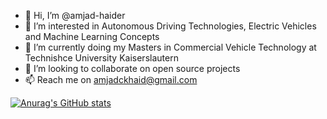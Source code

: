 - 👋 Hi, I’m @amjad-haider
- 👀 I’m interested in Autonomous Driving Technologies, Electric Vehicles and Machine Learning Concepts
- 🌱 I’m currently doing my Masters in Commercial Vehicle Technology at Technishce University Kaiserslautern 
- 💞️ I’m looking to collaborate on open source projects
- 📫 Reach me on amjadckhaid@gmail.com

<!---
amjad-haider/amjad-haider is a ✨ special ✨ repository because its `README.md` (this file) appears on your GitHub profile.
You can click the Preview link to take a look at your changes.
--->
[![Anurag's GitHub stats](https://github-readme-stats.vercel.app/api?username=amjad-haider)](https://github.com/anuraghazra/github-readme-stats)
